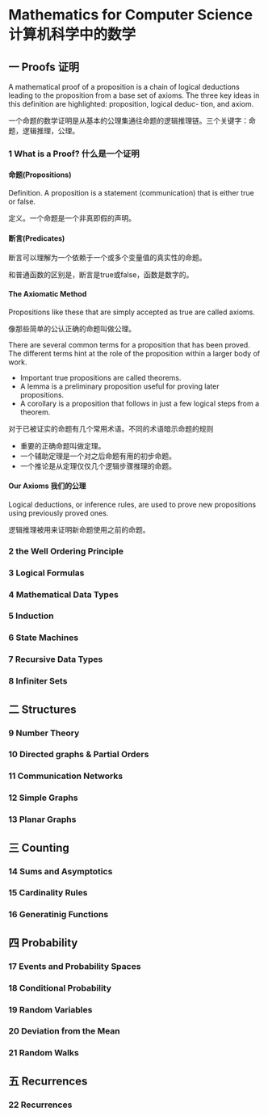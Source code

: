 # Mathematics for Computer Science 计算机科学中的数学

## 一 Proofs 证明

A mathematical proof of a proposition is a chain of logical deductions
leading to the proposition from a base set of axioms.
The three key ideas in this definition are highlighted: proposition, logical deduc- tion, and axiom.

一个命题的数学证明是从基本的公理集通往命题的逻辑推理链。三个关键字：命题，逻辑推理，公理。

### 1 What is a Proof? 什么是一个证明

#### 命题(Propositions)

Definition. A proposition is a statement (communication) that is either true or false.

定义。一个命题是一个非真即假的声明。

#### 断言(Predicates)

断言可以理解为一个依赖于一个或多个变量值的真实性的命题。

和普通函数的区别是，断言是true或false，函数是数字的。

#### The Axiomatic Method

Propositions like these that are simply accepted as true are called axioms.

像那些简单的公认正确的命题叫做公理。

There are several common terms for a proposition that has been proved. The different terms hint at the role of the proposition within a larger body of work.
* Important true propositions are called theorems.
* A lemma is a preliminary proposition useful for proving later propositions.
* A corollary is a proposition that follows in just a few logical steps from a theorem.

对于已被证实的命题有几个常用术语。不同的术语暗示命题的规则
* 重要的正确命题叫做定理。
* 一个辅助定理是一个对之后命题有用的初步命题。
* 一个推论是从定理仅仅几个逻辑步骤推理的命题。

#### Our Axioms 我们的公理

Logical deductions, or inference rules, are used to prove new propositions using previously proved ones.

逻辑推理被用来证明新命题使用之前的命题。



### 2 the Well Ordering Principle

### 3 Logical Formulas

### 4 Mathematical Data Types

### 5 Induction

### 6 State Machines

### 7 Recursive Data Types

### 8 Infiniter Sets

## 二 Structures

### 9 Number Theory 

### 10 Directed graphs & Partial Orders

### 11 Communication Networks

### 12 Simple Graphs

### 13 Planar Graphs

## 三 Counting

### 14 Sums and Asymptotics

### 15 Cardinality Rules

### 16 Generatinig Functions

## 四 Probability

### 17 Events and Probability Spaces

### 18 Conditional Probability

### 19 Random Variables

### 20 Deviation from the Mean

### 21 Random Walks

## 五 Recurrences

### 22 Recurrences

